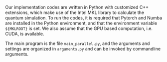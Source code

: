 Our implementation codes are written in Python with customized C++ extensions, which make use of the Intel MKL library to calculate the quantum simulation. To run the codes, it is required that Pytorch and Numba are installed in the Python environment, and that the environment variable ```${MKLROOT}``` is set.
We also assume that the GPU based computation, i.e. CUDA, is available. 

The main program is the file ```main_parallel.py```, and the arguments and settings are organized in
```arguments.py``` and can be invoked by commandline arguments.
